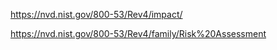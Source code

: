 https://nvd.nist.gov/800-53/Rev4/impact/

https://nvd.nist.gov/800-53/Rev4/family/Risk%20Assessment
